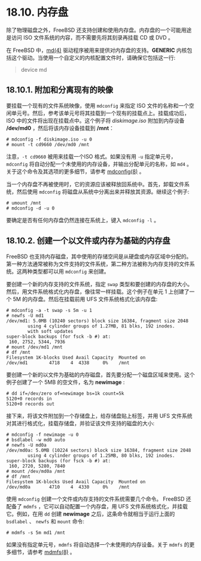 # 18.10. 内存盘

除了物理磁盘之外，FreeBSD 还支持创建和使用内存盘。内存盘的一个可能用途是访问 ISO 文件系统的内容，而不需要先将其刻录再挂载 CD 或 DVD 。

在 FreeBSD 中，[md(4)](https://www.freebsd.org/cgi/man.cgi?query=md&sektion=4&format=html) 驱动程序被用来提供对内存盘的支持。**GENERIC** 内核包括这个驱动。当使用一个自定义的内核配置文件时，请确保它包括这一行:
>device md
## 18.10.1. 附加和分离现有的映像
要挂载一个现有的文件系统映像，使用 `mdconfig` 来指定 ISO 文件的名称和一个空闲单元号。然后，参考该单元号将其挂载到一个现有的挂载点上。挂载成功后，ISO 中的文件将出现在挂载点中。这个例子将 *diskimage.iso* 附加到内存设备 **/dev/md0** ，然后将该内存设备挂载到 **/mnt**：
```
# mdconfig -f diskimage.iso -u 0
# mount -t cd9660 /dev/md0 /mnt
```
注意，`-t cd9660` 被用来挂载一个ISO 格式。如果没有用 `-u` 指定单元号，`mdconfig` 将自动分配一个未使用的内存设备，并输出分配单元的名称，如 `md4` 。关于这个命令及其选项的更多细节，请参考 [mdconfig(8)](https://www.freebsd.org/cgi/man.cgi?query=mdconfig&sektion=8&format=html) 。

当一个内存盘不再被使用时，它的资源应该被释放回系统中。首先，卸载文件系统，然后使用 `mdconfig` 将磁盘从系统中分离出来并释放其资源。继续这个例子:
```
# umount /mnt
# mdconfig -d -u 0
```
要确定是否有任何内存盘仍然连接在系统上，键入 `mdconfig -l` 。
## 18.10.2. 创建一个以文件或内存为基础的内存盘

FreeBSD 也支持内存磁盘，其中使用的存储空间是从硬盘或内存区域中分配的。第一种方法通常被称为文件支持的文件系统，第二种方法被称为内存支持的文件系统。这两种类型都可以用 `mdconfig` 来创建。

要创建一个新的内存支持的文件系统，指定 `swap` 类型和要创建的内存盘的大小。然后，用文件系统格式化内存盘，像往常一样挂载。这个例子在单元 1 上创建了一个 5M 的内存盘。然后在挂载前用 UFS 文件系统格式化该内存盘:
```
# mdconfig -a -t swap -s 5m -u 1
# newfs -U md1
/dev/md1: 5.0MB (10240 sectors) block size 16384, fragment size 2048
        using 4 cylinder groups of 1.27MB, 81 blks, 192 inodes.
        with soft updates
super-block backups (for fsck -b #) at:
 160, 2752, 5344, 7936
# mount /dev/md1 /mnt
# df /mnt
Filesystem 1K-blocks Used Avail Capacity  Mounted on
/dev/md1        4718    4  4338     0%    /mnt
```
要创建一个新的以文件为基础的内存磁盘，首先要分配一个磁盘区域来使用。这个例子创建了一个 5MB 的空文件，名为 **newimage** :
```
# dd if=/dev/zero of=newimage bs=1k count=5k
5120+0 records in
5120+0 records out
```
接下来，将该文件附加到一个存储盘上，给存储盘贴上标签，并用 UFS 文件系统对其进行格式化，挂载存储盘，并验证该文件支持的磁盘的大小:
```
# mdconfig -f newimage -u 0
# bsdlabel -w md0 auto
# newfs -U md0a
/dev/md0a: 5.0MB (10224 sectors) block size 16384, fragment size 2048
        using 4 cylinder groups of 1.25MB, 80 blks, 192 inodes.
super-block backups (for fsck -b #) at:
 160, 2720, 5280, 7840
# mount /dev/md0a /mnt
# df /mnt
Filesystem 1K-blocks Used Avail Capacity  Mounted on
/dev/md0a       4710    4  4330     0%    /mnt
```
使用 `mdconfig` 创建一个文件或内存支持的文件系统需要几个命令。 FreeBSD 还配备了 `mdmfs` ，它可以自动配置一个内存盘，用 UFS 文件系统格式化，并挂载它。例如，在用 `dd` 创建 **newimage** 之后，这条命令就相当于运行上面的 `bsdlabel` 、 `newfs` 和 `mount` 命令:
```
# mdmfs -s 5m md1 /mnt
```
如果没有指定单元号，`mdmfs` 将自动选择一个未使用的内存设备。关于 `mdmfs` 的更多细节，请参考 [mdmfs(8)](https://www.freebsd.org/cgi/man.cgi?query=mdmfs&sektion=8&format=html) 。
